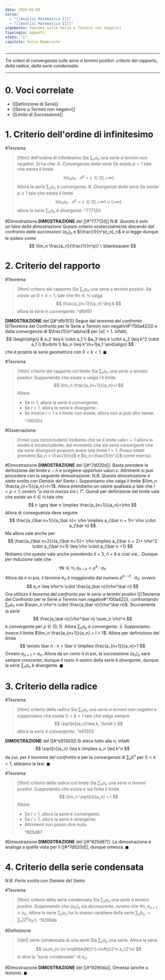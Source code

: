 ```yaml
---
data: 2024-02-09
corso:
  - "[[Analisi Matematica I]]"
  - "[[Analisi Matematica II]]"
argomento: Teoremi sulle Serie a Termini non negativi
tipologia: appunti
stato: "1"
capitolo: Serie Numeriche
---
```

- - -
*Tre criteri di convergenza sulle serie a termini positivi: criterio del rapporto, della radice, della serie condensata.*
- - -
# 0. Voci correlate
- [[Definizione di Serie]]
- [[Serie a Termini non negativi]]
- [[Limite di Successione]]
# 1. Criterio dell'ordine di infinitesimo
#Teorema 
> [!thm] dell'ordine di infinitesimo
> Sia $\sum_n a_n$ una *serie a termini non negativi*. Si ha che:
> A. *Convergenza della serie*
> Se esiste $p>1$ tale che esista il limite
> $$
> \lim_n a_n \cdot n^p = L \in [0, +\infty)
> $$
> Allora la serie $\sum_n a_n$ è *convergente*.
> B. *Divergenza della serie*
> Se esiste $p \leq 1$ tale che esista il limite
> $$
> \lim_n a_n \cdot n^p = L \in (0,+\infty) \cup \{+\infty\}
> $$
> allora la serie $\sum_n a_n$ è *divergente*.
^77712d

#Dimostrazione 
**DIMOSTRAZIONE** del [[#^77712d]]
*N.B. Questa è solo un'idea della dimostrazione*
Questo criterio sostanzialmente discendo dal confronto delle successioni $(a_n)_n$ e $(\frac{1}{n^p}_n)_n$ e si legge dunque le ipotesi come
$$
\lim_n \frac{a_n}{\frac{1}{n^p}} \ \blacksquare
$$

# 2. Criterio del rapporto
#Teorema 
> [!thm] criterio del rapporto
> Sia $\sum_n a_n$ una serie a termini positivi. Se *esiste* un $0<k<1$, tale che $\forall n \in \mathbb{N}$ valga
> $$
> \frac{a_{n+1}}{a_n} \leq k
> $$
> allora la *serie è convergente*.
^dfb151

**DIMOSTRAZIONE** del [[#^dfb151]]
Segue dal *teorema del confronto* ([[Teorema del Confronto per le Serie a Termini non negativi#^700a42]]]) e dalla *convergenza* di $\frac{1}{n^\alpha}$ per $|\alpha|<1$.
Infatti,
$$
\begin{align} & a_2 \leq k \cdot a_1 \\ &a_3 \leq k \cdot a_2 \leq k^2 \cdot a_1 \\ &\vdots \\ &a_n \leq k^{n+1}a_1
\end{align}
$$
che è proprio la *serie geometrica* con $0<k<1$. $\blacksquare$

#Teorema 
> [!thm] criterio del rapporto col limite
> Sia $\sum_n a_n$ una *serie a termini positivi*. Supponendo che *esiste* e *valga* $l$ il limite
> $$
> \lim_n \frac{a_{n+1}}{a_n}=l
> $$
> Allora:
> - Se $l < \ 1$, allora la serie è *convergente*.
> - Se $l > 1$, allora la serie è *divergente*.
> - Se invece $l=1$ o il limite non esiste, allora *non si può dire niente*.
> $$
> $$
^7d020d

#Osservazione 
> [!rmk] casi inconcludenti
> Vediamo che se il limite vale $l=1$ allora lo studio è inconcludente, dal momento che sia *serie convergenti* che sia *serie divergenti* possono avere tale limite $l=1$.
> Posso infatti prendere $a_n = \frac{1}{n}$ e $b_n=\frac{1}{n^2}$ come esempi.

#Dimostrazione 
**DIMOSTRAZIONE** del [[#^7d020d]].
Basta prendere le definizione del limite $\varepsilon-\bar{n}$ e scegliere opportuni valori $\varepsilon$.
Altrimenti si può procedere con la seguente dimostrazione.
*N.B. Questa dimostrazione è stata svolta con Daniele del Santo*
i. Supponiamo che valga il limite $\lim_n \frac{a_{n+1}}{a_n}=l<1$.
Allora prendiamo un valore qualsiasi $\rho$ tale che $l < \rho < 1$; ovvero *"$\rho$ sta in mezzo tra $l, 1$"*.
Quindi per definizione del limite vale che *esiste* un $\bar n \in \mathbb{N}$ tale che
$$
n \geq \bar n \implies \frac{a_{n+1}}{a_n}<\rho 
$$
Allora di conseguenza deve seguire
$$
\frac{a_{\bar n+1}}{a_\bar n}< \rho \implies a_{\bar n + 1}< \rho \cdot a_{\bar n}
$$
Ma allora vale anche per
$$
\frac{a_{\bar n+2}}{a_{\bar n+1}}< \rho \implies a_{\bar n + 2}< \rho^2 \cdot a_{\bar n+1} \leq \rho \cdot a_{\bar n +1}
$$
Notiamo che questo vale anche prendendo $\bar{n} + 3$, $\bar{n} +4$ e così via...
Dunque *per induzione* vale che
$$
\forall k \in \mathbb{N}, a_{\bar n +k} < \rho^k \cdot a_{\bar n}
$$
Allora da $\bar n$ in poi, il termine $a_n$ è *maggiorata* dal numero $\rho^{n-\bar n} \cdot a_{\bar n}$; ovvero
$$
a_n \leq \rho^n \cdot \frac{a_\bar n}{\rho^\bar n}
$$
Ora utilizzo il *teorema del confronto per le serie a termini positivi* ([[Teorema del Confronto per le Serie a Termini non negativi#^700a42]]), confrontando $\sum_n a_n$ con $\sum_n \rho^n \cdot \frac{a_\bar n}{\rho^\bar n}$.
Sicuramente la serie 
$$
\frac{a_\bar n}{\rho^\bar n} \sum_n \rho^n
$$
è *convergente* per $\rho \in (0, 1)$. Allora $\sum_n a_n$ è *convergente*.
ii. Supponiamo invece il limite $\lim_n \frac{a_{n+1}}{a_n} = l > 1$.
Allora per definizione del limite
$$
\exists \bar n : n > \bar n \implies \frac{a_{n+1}}{a_n}>1
$$
Ovvero $a_{n+1} > a_n$. Allora da un certo $\bar n$ in poi, la successione $(a_n)_n$ sarà sempre *crescente*; dunque il resto $\bar{n}$-esimo della serie è *divergente*, dunque la serie $\sum_n a_n$ è divergente. $\blacksquare$

# 3. Criterio della radice
#Teorema 
> [!thm] criterio della radice
> Sia $\sum_n a_n$ una *serie a termini non negativi* e supponiamo che esista $0<k<1$ tale che valga sempre
> $$
> \sqrt[n]{a_n}\leq k, \forall n
> $$
> allora la *serie è convergente*.
^e91303

**DIMOSTRAZIONE** del [[#^e91303]]
Si eleva tutto alla $n$; infatti
$$
\sqrt[n]{a_n} \leq k \implies a_n \leq k^n
$$
da cui, per il *teorema del confronto* e per la *convergenza* di $\sum_n k^n$ per $0<k<1$, abbiamo la tesi. $\blacksquare$

#Teorema 
> [!thm] criterio della radice col limite
> Sia $\sum_n a_n$ una *serie a termini positivi*.
> Supponendo che esista e sia finita il limite
> $$
> \lim_n \sqrt[n]{a_n} = l
> $$
> Allora:
> - Se $l < 1$, allora la serie è *convergente*.
> - Se $l > 1$, allora la serie è *divergente*.
> - Altrimenti non posso dire nulla
> $$
> $$
^825d87

#Dimostrazione 
**DIMOSTRAZIONE** del [[#^825d87]].
La dimostrazione è analoga a quella vista per il [[#^7d020d]], dunque omessa. $\blacksquare$

# 4. Criterio della serie condensata
*N.B. Parte svolta con Daniele del Santo*

#Teorema 
> [!thm] criterio della serie condensata
> Sia $\sum_n a_n$ una *serie a termini positivi*.
> Supponendo che $(a_n)_n$ sia *decrescente*, ovvero che $\forall n, a_{n+1} \leq a_n$.
> Allora la serie $\sum_n a_n$ ha lo stesso carattere della serie $\sum_n b_n := \sum_n (2^n a_{2^n})$.
^9290da

#Definizione 
> [!def] serie condensata di una serie
> Sia $\sum_n a_n$ una serie. Allora la serie
> $$
> \sum_{n \in \mathbb{N}}^{+\infty}2^n a_{2^n}
> $$
> si dice la *"serie condensata"* di $a_n$.

#Dimostrazione 
**DIMOSTRAZIONE** del [[#^9290da]].
Omessa (anche a lezione). $\blacksquare$
